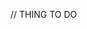 // THING TO DO

<!-- 1. FIX BUDGET DELETE
2. STYLE
3. REMOVE DUPLICATE FORMS FOR INPUTS //
4. SEPARATE THE UPDATES WITH SEPARATE ROUTES //
5. REMOVE FONTS WE'RE NOT USING //
6. ORGANIZE CSS FILES IF WE HAVE TIME //
7. FLEX GRID
8. DEPLOY -->
